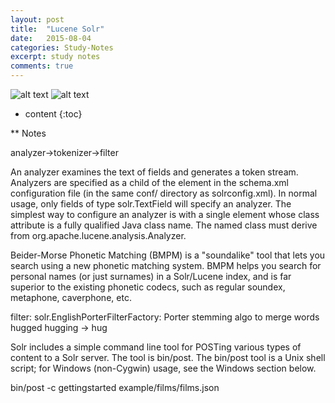 ```yaml
---
layout: post
title:  "Lucene Solr"
date:   2015-08-04
categories: Study-Notes
excerpt: study notes
comments: true
---
```


![alt text](https://cloud.githubusercontent.com/assets/5607138/9074327/56a73278-3abd-11e5-9fb1-3773d7196a12.png)
![alt text](https://cloud.githubusercontent.com/assets/5607138/9074326/56a58928-3abd-11e5-88c4-4ccb04523ae5.png)

* content
{:toc}

** Notes

analyzer->tokenizer->filter

An analyzer examines the text of fields and generates a token stream. Analyzers are specified as a child of the <fieldType> element in the schema.xml configuration file (in the same conf/ directory as solrconfig.xml).
In normal usage, only fields of type solr.TextField will specify an analyzer. The simplest way to configure an analyzer is with a single <analyzer> element whose class attribute is a fully qualified Java class name. The named class must derive from org.apache.lucene.analysis.Analyzer.

Beider-Morse Phonetic Matching (BMPM) is a "soundalike" tool that lets you search using a new phonetic matching system. BMPM helps you search for personal names (or just surnames) in a Solr/Lucene index, and is far superior to the existing phonetic codecs, such as regular soundex, metaphone, caverphone, etc.

filter: solr.EnglishPorterFilterFactory: Porter stemming algo to merge words hugged hugging -> hug

Solr includes a simple command line tool for POSTing various types of content to a Solr server. The tool is bin/post. The bin/post tool is a Unix shell script; for Windows (non-Cygwin) usage, see the Windows section below.

bin/post -c gettingstarted example/films/films.json

